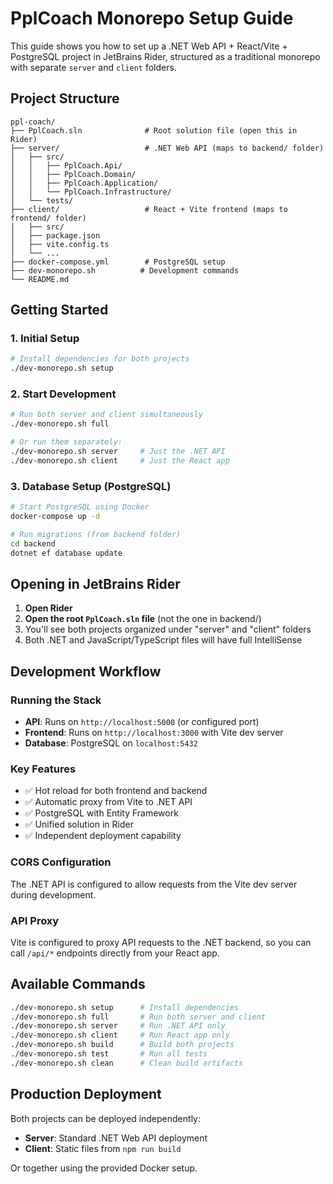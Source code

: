 # PplCoach Monorepo Setup Guide

This guide shows you how to set up a .NET Web API + React/Vite + PostgreSQL project in JetBrains Rider, structured as a traditional monorepo with separate `server` and `client` folders.

## Project Structure
```
ppl-coach/
├── PplCoach.sln              # Root solution file (open this in Rider)
├── server/                   # .NET Web API (maps to backend/ folder)
│   ├── src/
│   │   ├── PplCoach.Api/
│   │   ├── PplCoach.Domain/
│   │   ├── PplCoach.Application/
│   │   └── PplCoach.Infrastructure/
│   └── tests/
├── client/                   # React + Vite frontend (maps to frontend/ folder)
│   ├── src/
│   ├── package.json
│   ├── vite.config.ts
│   └── ...
├── docker-compose.yml        # PostgreSQL setup
├── dev-monorepo.sh          # Development commands
└── README.md
```

## Getting Started

### 1. Initial Setup
```bash
# Install dependencies for both projects
./dev-monorepo.sh setup
```

### 2. Start Development
```bash
# Run both server and client simultaneously
./dev-monorepo.sh full

# Or run them separately:
./dev-monorepo.sh server     # Just the .NET API
./dev-monorepo.sh client     # Just the React app
```

### 3. Database Setup (PostgreSQL)
```bash
# Start PostgreSQL using Docker
docker-compose up -d

# Run migrations (from backend folder)
cd backend
dotnet ef database update
```

## Opening in JetBrains Rider

1. **Open Rider**
2. **Open the root `PplCoach.sln` file** (not the one in backend/)
3. You'll see both projects organized under "server" and "client" folders
4. Both .NET and JavaScript/TypeScript files will have full IntelliSense

## Development Workflow

### Running the Stack
- **API**: Runs on `http://localhost:5000` (or configured port)
- **Frontend**: Runs on `http://localhost:3000` with Vite dev server
- **Database**: PostgreSQL on `localhost:5432`

### Key Features
- ✅ Hot reload for both frontend and backend
- ✅ Automatic proxy from Vite to .NET API 
- ✅ PostgreSQL with Entity Framework
- ✅ Unified solution in Rider
- ✅ Independent deployment capability

### CORS Configuration
The .NET API is configured to allow requests from the Vite dev server during development.

### API Proxy
Vite is configured to proxy API requests to the .NET backend, so you can call `/api/*` endpoints directly from your React app.

## Available Commands

```bash
./dev-monorepo.sh setup      # Install dependencies
./dev-monorepo.sh full       # Run both server and client
./dev-monorepo.sh server     # Run .NET API only
./dev-monorepo.sh client     # Run React app only
./dev-monorepo.sh build      # Build both projects
./dev-monorepo.sh test       # Run all tests
./dev-monorepo.sh clean      # Clean build artifacts
```

## Production Deployment

Both projects can be deployed independently:
- **Server**: Standard .NET Web API deployment
- **Client**: Static files from `npm run build`

Or together using the provided Docker setup.
